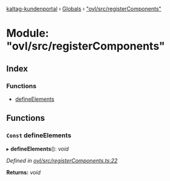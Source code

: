 [kaltag-kundenportal](../README.md) › [Globals](../globals.md) › ["ovl/src/registerComponents"](_ovl_src_registercomponents_.md)

# Module: "ovl/src/registerComponents"

## Index

### Functions

* [defineElements](_ovl_src_registercomponents_.md#const-defineelements)

## Functions

### `Const` defineElements

▸ **defineElements**(): *void*

*Defined in [ovl/src/registerComponents.ts:22](https://github.com/fopsdev/ovl/blob/d5eec59/ovl/src/registerComponents.ts#L22)*

**Returns:** *void*

